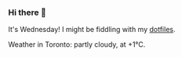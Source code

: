 ### Hi there :wave:

It's Wednesday! I might be fiddling with my [dotfiles](https://github.com/bewuethr/dotfiles).

Weather in Toronto: partly cloudy, at +1°C.
